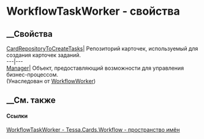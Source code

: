 # WorkflowTaskWorker<TManager> \- свойства
##  __Свойства
[CardRepositoryToCreateTasks](P_Tessa_Cards_Workflow_WorkflowTaskWorker_1_CardRepositoryToCreateTasks.htm)|
Репозиторий карточек, используемый для создания карточек заданий.  
---|---  
[Manager](P_Tessa_Cards_Workflow_WorkflowWorker_1_Manager.htm)| Объект,
предоставляющий возможности для управления бизнес-процессом.  
(Унаследован от
[WorkflowWorker<TManager>](T_Tessa_Cards_Workflow_WorkflowWorker_1.htm))  
##  __См. также
#### Ссылки
[WorkflowTaskWorker<TManager> \-
](T_Tessa_Cards_Workflow_WorkflowTaskWorker_1.htm)
[Tessa.Cards.Workflow - пространство имён](N_Tessa_Cards_Workflow.htm)
